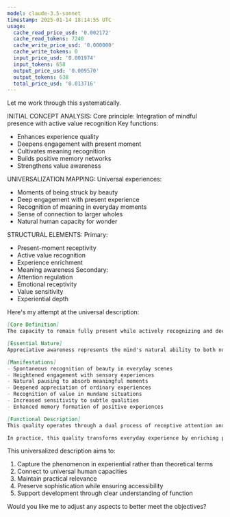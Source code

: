 ```yaml
---
model: claude-3.5-sonnet
timestamp: 2025-01-14 18:14:55 UTC
usage:
  cache_read_price_usd: '0.002172'
  cache_read_tokens: 7240
  cache_write_price_usd: '0.000000'
  cache_write_tokens: 0
  input_price_usd: '0.001974'
  input_tokens: 658
  output_price_usd: '0.009570'
  output_tokens: 638
  total_price_usd: '0.013716'
---
```


Let me work through this systematically.

INITIAL CONCEPT ANALYSIS:
Core principle: Integration of mindful presence with active value recognition
Key functions: 
- Enhances experience quality
- Deepens engagement with present moment
- Cultivates meaning recognition
- Builds positive memory networks
- Strengthens value awareness

UNIVERSALIZATION MAPPING:
Universal experiences:
- Moments of being struck by beauty
- Deep engagement with present experience
- Recognition of meaning in everyday moments
- Sense of connection to larger wholes
- Natural human capacity for wonder

STRUCTURAL ELEMENTS:
Primary:
- Present-moment receptivity
- Active value recognition
- Experience enrichment
- Meaning awareness
Secondary:
- Attention regulation
- Emotional receptivity
- Value sensitivity
- Experiential depth

Here's my attempt at the universal description:

```markdown
[Core Definition]
The capacity to remain fully present while actively recognizing and deeply engaging with value in immediate experience. It combines alert receptivity with appreciative engagement, allowing for richer experience of life's inherent meaning and beauty in both ordinary and extraordinary moments.

[Essential Nature]
Appreciative awareness represents the mind's natural ability to both notice and engage deeply with what is meaningful, beautiful, or valuable in our immediate experience. It functions as a bridge between simple presence and rich engagement, transforming ordinary perception into meaningful experience. This quality emerges from the interaction between our capacity for present-moment attention and our innate ability to recognize value and meaning, creating a more vibrant and textured experience of life.

[Manifestations]
- Spontaneous recognition of beauty in everyday scenes
- Heightened engagement with sensory experiences
- Natural pausing to absorb meaningful moments
- Deepened appreciation of ordinary experiences
- Recognition of value in mundane situations
- Increased sensitivity to subtle qualities
- Enhanced memory formation of positive experiences

[Functional Description]
This quality operates through a dual process of receptive attention and active appreciation. The receptive component maintains open, present-moment awareness, while the appreciative component actively engages with the inherent value and meaning within experience. This interaction creates a self-reinforcing cycle where increased presence enhances appreciation, and deeper appreciation naturally strengthens presence.

In practice, this quality transforms everyday experience by enriching perceptual and emotional engagement with life. It naturally counteracts habituation and taken-for-granted attitudes, continuously refreshing our experience of familiar situations and relationships. This ongoing renewal of perception and appreciation creates a richer, more meaningful experience of life while building lasting positive mental and emotional resources.
```

This universalized description aims to:
1. Capture the phenomenon in experiential rather than theoretical terms
2. Connect to universal human capacities
3. Maintain practical relevance
4. Preserve sophistication while ensuring accessibility
5. Support development through clear understanding of function

Would you like me to adjust any aspects to better meet the objectives?